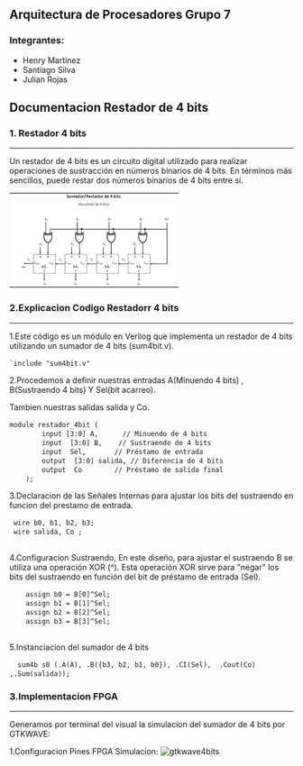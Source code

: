 ## Arquitectura de Procesadores Grupo 7
### **Integrantes**:
* Henry Martinez
* Santiago Silva
* Julian Rojas
## Documentacion Restador de 4 bits



### **1. Restador 4 bits**
----------------------------------------------------------------


 Un restador de 4 bits es un circuito digital utilizado para realizar operaciones de sustracción en números binarios de 4 bits. En términos más sencillos, puede restar dos números binarios de 4 bits entre sí.


![Restador](./Nueva%20carpeta/resta1.png)

### 2.Explicacion Codigo Restadorr 4 bits
---------------------------------------------------------------
1.Este código es un módulo en Verilog que implementa un restador de 4 bits utilizando un sumador de 4 bits (sum4bit.v).



```
`include "sum4bit.v"

```
2.Procedemos  a definir nuestras entradas A(Minuendo 4 bits) , B(Sustraendo 4 bits) Y Sel(bit acarreo).

Tambien nuestras salidas salida y Co.

```
module restador_4bit (
        input [3:0] A,      // Minuendo de 4 bits
        input  [3:0] B,    // Sustraendo de 4 bits
        input  Sel,       // Préstamo de entrada
        output  [3:0] salida, // Diferencia de 4 bits
        output  Co        // Préstamo de salida final
    );
```
3.Declaracion de las Señales Internas para ajustar los bits del sustraendo en funcion del prestamo de entrada.
```
 wire b0, b1, b2, b3;
 wire salida, Co ;
    
```
4.Configuracion Sustraendo, En este diseño, para ajustar el sustraendo B se utiliza una operación XOR (^). Esta operación XOR sirve para "negar" los bits del sustraendo en función del bit de préstamo de entrada (Sel).
```
    assign b0 = B[0]^Sel;
    assign b1 = B[1]^Sel;
    assign b2 = B[2]^Sel;
    assign b3 = B[3]^Sel;
    
```
5.Instanciacion del sumador de 4 bits
```
  sum4b s0 (.A(A), .B({b3, b2, b1, b0}), .CI(Sel),  .Cout(Co) ,.Sum(salida));
```

### 3.Implementacion FPGA
---------------------------------------------------
Generamos por terminal del visual la simulacion del sumador de 4 bits por GTKWAVE:

1.Configuracion Pines FPGA
Simulacion:
![gtkwave4bits](./Imag/gtkwave.PNG)

